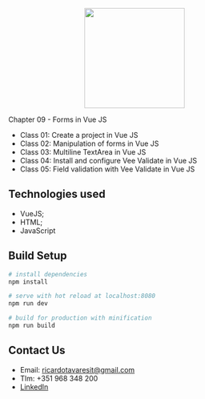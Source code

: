 <p align="center"><img src="https://www.vectorlogo.zone/logos/vuejs/vuejs-ar21.svg" width="200px"></p>

Chapter 09 - Forms in Vue JS

- Class 01: Create a project in Vue JS
- Class 02: Manipulation of forms in Vue JS
- Class 03: Multiline TextArea in Vue JS
- Class 04: Install and configure Vee Validate in Vue JS
- Class 05: Field validation with Vee Validate in Vue JS

## Technologies used

- VueJS;
- HTML;
- JavaScript


## Build Setup

``` bash
# install dependencies
npm install

# serve with hot reload at localhost:8080
npm run dev

# build for production with minification
npm run build
```

## Contact Us

- Email: ricardotavaresit@gmail.com
- Tlm: +351 968 348 200
- [LinkedIn](https://www.linkedin.com/in/ricardotavaresit/)
